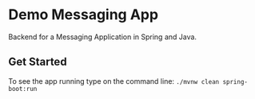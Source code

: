 # Demo Messaging App

Backend for a Messaging Application in Spring and Java.

## Get Started

To see the app running type on the command line:
`./mvnw clean spring-boot:run`